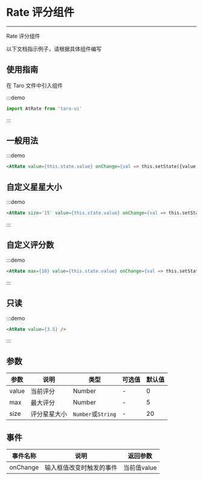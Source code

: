 # Rate 评分组件

---
Rate 评分组件

以下文档指示例子，请根据具体组件编写

## 使用指南

在 Taro 文件中引入组件

:::demo

```js
import AtRate from 'taro-ui'
```

:::

## 一般用法

:::demo

```html
<AtRate value={this.state.value} onChange={val => this.setState({value:val})} />
```

## 自定义星星大小

:::demo

```html
<AtRate size='15' value={this.state.value} onChange={val => this.setState({value:val})} />
```

:::

## 自定义评分数

:::demo

```html
<AtRate max={10} value={this.state.value} onChange={val => this.setState({value:val})} />
```

:::

## 只读

:::demo

```html
<AtRate value={3.5} />
```

:::

## 参数

| 参数       | 说明                                   | 类型    | 可选值                                                              | 默认值   |
| ---------- | -------------------------------------- | ------- | ------------------------------------------------------------------- | -------- |
| value | 当前评分  | Number  | - | 0 |
| max     | 最大评分  | Number | - | 5 |
| size | 评分星星大小 | `Number`或`String`  | - | 20 |

## 事件

| 事件名称 | 说明          | 返回参数  |
|---------- |-------------- |---------- |
| onChange | 输入框值改变时触发的事件 | 当前值value  |
